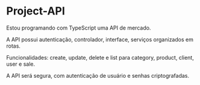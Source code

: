 # Project-API
Estou programando com TypeScript uma API de mercado.

A API possui autenticação, controlador, interface, serviços organizados em rotas. 

Funcionalidades: create, update, delete e list para category, product, client, user e sale.

A API será segura, com autenticação de usuário e senhas criptografadas.
